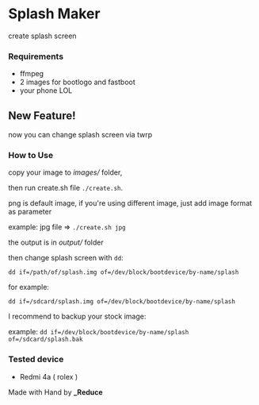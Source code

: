 # Splash Maker
create splash screen

### Requirements
- ffmpeg
- 2 images for bootlogo and fastboot
- your phone LOL

## New Feature!
now you can change splash screen via twrp

### How to Use
copy your image to _images/_ folder,

then run create.sh file `./create.sh`.

png is default image, if you're using different image, just add image format as parameter

example: jpg file => `./create.sh jpg`

the output is in _output/_ folder

then change splash screen with `dd`:

`dd if=/path/of/splash.img of=/dev/block/bootdevice/by-name/splash`

for example:

`dd if=/sdcard/splash.img of=/dev/block/bootdevice/by-name/splash`

I recommend to backup your stock image:

example: `dd if=/dev/block/bootdevice/by-name/splash of=/sdcard/splash.bak`

### Tested device
- Redmi 4a ( rolex )

Made with Hand by **_Reduce**
